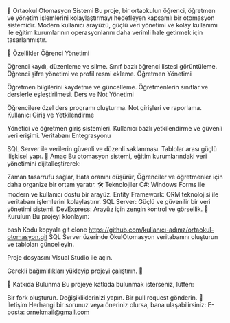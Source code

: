 🏫 Ortaokul Otomasyon Sistemi
Bu proje, bir ortaokulun öğrenci, öğretmen ve yönetim işlemlerini kolaylaştırmayı hedefleyen kapsamlı bir otomasyon sistemidir. Modern kullanıcı arayüzü, güçlü veri yönetimi ve kolay kullanımı ile eğitim kurumlarının operasyonlarını daha verimli hale getirmek için tasarlanmıştır.

📌 Özellikler
Öğrenci Yönetimi

Öğrenci kaydı, düzenleme ve silme.
Sınıf bazlı öğrenci listesi görüntüleme.
Öğrenci şifre yönetimi ve profil resmi ekleme.
Öğretmen Yönetimi

Öğretmen bilgilerini kaydetme ve güncelleme.
Öğretmenlerin sınıflar ve derslerle eşleştirilmesi.
Ders ve Not Yönetimi

Öğrencilere özel ders programı oluşturma.
Not girişleri ve raporlama.
Kullanıcı Giriş ve Yetkilendirme

Yönetici ve öğretmen giriş sistemleri.
Kullanıcı bazlı yetkilendirme ve güvenli veri erişimi.
Veritabanı Entegrasyonu

SQL Server ile verilerin güvenli ve düzenli saklanması.
Tablolar arası güçlü ilişkisel yapı.
🎯 Amaç
Bu otomasyon sistemi, eğitim kurumlarındaki veri yönetimini dijitalleştirerek:

Zaman tasarrufu sağlar,
Hata oranını düşürür,
Öğrenciler ve öğretmenler için daha organize bir ortam yaratır.
🛠️ Teknolojiler
C#: Windows Forms ile modern ve kullanıcı dostu bir arayüz.
Entity Framework: ORM teknolojisi ile veritabanı işlemlerini kolaylaştırır.
SQL Server: Güçlü ve güvenilir bir veri yönetimi sistemi.
DevExpress: Arayüz için zengin kontrol ve görsellik.
🚀 Kurulum
Bu projeyi klonlayın:

bash
Kodu kopyala
git clone https://github.com/kullanıcı-adınız/ortaokul-otomasyon.git
SQL Server üzerinde OkulOtomasyon veritabanını oluşturun ve tabloları güncelleyin.

Proje dosyasını Visual Studio ile açın.

Gerekli bağımlılıkları yükleyip projeyi çalıştırın. 🎉

📝 Katkıda Bulunma
Bu projeye katkıda bulunmak isterseniz, lütfen:

Bir fork oluşturun.
Değişikliklerinizi yapın.
Bir pull request gönderin.
📧 İletişim
Herhangi bir sorunuz veya öneriniz olursa, bana ulaşabilirsiniz:
E-posta: ornekmail@gmail.com
